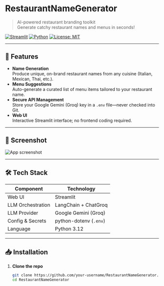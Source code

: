 # RestaurantNameGenerator

> AI-powered restaurant branding toolkit  
> Generate catchy restaurant names and menus in seconds!

[![Streamlit](https://img.shields.io/badge/streamlit-✔️-orange)](#) [![Python](https://img.shields.io/badge/python-3.12-blue)](#) [![License: MIT](https://img.shields.io/badge/license-MIT-green)](LICENSE)

---

## 🚀 Features

- **Name Generation**  
  Produce unique, on-brand restaurant names from any cuisine (Italian, Mexican, Thai, etc.).  
- **Menu Suggestions**  
  Auto-generate a curated list of menu items tailored to your restaurant name.  
- **Secure API Management**  
  Store your Google Gemini (Groq) key in a `.env` file—never checked into Git.  
- **Web UI**  
  Interactive Streamlit interface; no frontend coding required.  

---

## 📸 Screenshot

![App screenshot](docs/screenshot.png)

---

## 🛠 Tech Stack

| Component          | Technology             |
|--------------------|------------------------|
| Web UI             | Streamlit              |
| LLM Orchestration  | LangChain + ChatGroq   |
| LLM Provider       | Google Gemini (Groq)   |
| Config & Secrets   | python-dotenv (`.env`) |
| Language           | Python 3.12            |

---

## 📥 Installation

1. **Clone the repo**  
   ```bash
   git clone https://github.com/your-username/RestaurantNameGenerator.git
   cd RestaurantNameGenerator

